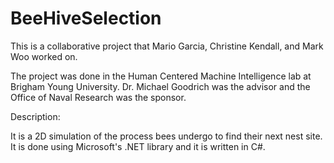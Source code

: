 BeeHiveSelection
================

This is a collaborative project that Mario Garcia, Christine Kendall, and Mark Woo worked on.

The project was done in the Human Centered Machine Intelligence lab at Brigham Young University. Dr. Michael Goodrich 
was the advisor and the Office of Naval Research was the sponsor.


Description:

It is a 2D simulation of the process bees undergo to find their next nest site. It is done using Microsoft's .NET library 
and it is written in C#. 

